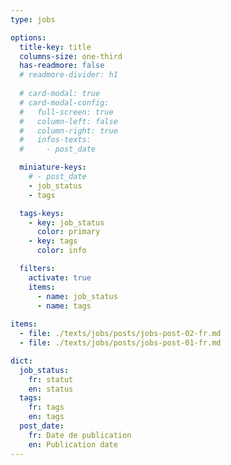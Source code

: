 ```yaml
---
type: jobs

options:
  title-key: title
  columns-size: one-third
  has-readmore: false
  # readmore-divider: h1
  
  # card-modal: true
  # card-modal-config:
  #   full-screen: true
  #   column-left: false
  #   column-right: true
  #   infos-texts: 
  #     - post_date

  miniature-keys: 
    # - post_date
    - job_status
    - tags

  tags-keys: 
    - key: job_status
      color: primary
    - key: tags
      color: info

  filters: 
    activate: true
    items: 
      - name: job_status
      - name: tags
    
items:
  - file: ./texts/jobs/posts/jobs-post-02-fr.md
  - file: ./texts/jobs/posts/jobs-post-01-fr.md

dict:
  job_status: 
    fr: statut
    en: status
  tags:
    fr: tags
    en: tags
  post_date:
    fr: Date de publication
    en: Publication date
---
```

